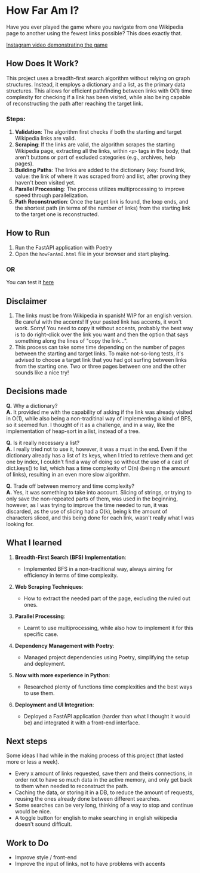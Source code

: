 # How Far Am I?

Have you ever played the game where you navigate from one Wikipedia page to another using the fewest links possible? This does exactly that.

[Instagram video demonstrating the game](https://www.instagram.com/reel/C9OXJCCO8mh/?utm_source=ig_web_copy_link)

## How Does It Work?

This project uses a breadth-first search algorithm without relying on graph structures. Instead, it employs a dictionary and a list, as the primary data structures. This allows for efficient pathfinding between links with O(1) time complexity for checking if a link has been visited, while also being capable of reconstructing the path after reaching the target link.

### Steps:
1. **Validation**: The algorithm first checks if both the starting and target Wikipedia links are valid.
2. **Scraping**: If the links are valid, the algorithm scrapes the starting Wikipedia page, extracting all the links, within `<p>` tags in the body, that aren't buttons or part of excluded categories (e.g., archives, help pages).
3. **Building Paths**: The links are added to the dictionary (key: found link, value: the link of where it was scraped from) and list, after proving they haven't been visited yet.
4. **Parallel Processing**: The process utilizes multiprocessing to improve speed through parallelization.
5. **Path Reconstruction**: Once the target link is found, the loop ends, and the shortest path (in terms of the number of links) from the starting link to the target one is reconstructed.

## How to Run

1. Run the FastAPI application with Poetry
2. Open the `howFarAmI.html` file in your browser and start playing.

### OR

You can test it [here](https://manuelm512.github.io/HowFarAmI/)

## Disclaimer

1. The links must be from Wikipedia in spanish! WIP for an english version.
   Be careful with the accents! If your pasted link has accents, it won't work. Sorry! 
   You need to copy it without accents, probably the best way is to do right-click over the link you want and then the option that says something along the lines of "copy the link...". 
2. This process can take some time depending on the number of pages between the starting and target links.
   To make not-so-long tests, it's advised to choose a target link that you had got surfing between links from the starting one. Two or three pages between one and the other sounds like a nice try!

## Decisions made

**Q.** Why a dictionary?<br>
**A.** It provided me with the capability of asking if the link was already visited in O(1), while also being a non-traditinal way of implementing a kind of BFS, so it seemed fun. 
I thought of it as a challenge, and in a way, like the implementation of heap-sort in a list, instead of a tree.

**Q.** Is it really necessary a list?<br>
**A.** I really tried not to use it, however, it was a must in the end. Even if the dictionary already has a list of its keys, when I tried to retrieve them and get one by index, I couldn't find a way of doing so without the use of a cast of dict.keys() to list, which has a time complexity of O(n) (being n the amount of links), resulting in an even more slow algorithm. 

**Q.** Trade off between memory and time complexity? <br>
**A.** Yes, it was something to take into account. Slicing of strings, or trying to only save the non-repeated parts of them, was used in the beginning, however, as I was trying to improve the time needed to run, it was discarded, as the use of slicing had a O(k), being k the amount of characters sliced, and this being done for each link, wasn't really what I was looking for.

## What I learned

1. **Breadth-First Search (BFS) Implementation**:
   - Implemented BFS in a non-traditional way, always aiming for efficiency in terms of time complexity.

2. **Web Scraping Techniques**:
   - How to extract the needed part of the page, excluding the ruled out ones.

3. **Parallel Processing**:
   - Learnt to use multiprocessing, while also how to implement it for this specific case.

4. **Dependency Management with Poetry**:
   - Managed project dependencies using Poetry, simplifying the setup and deployment.

5. **Now with more experience in Python**:
   - Researched plenty of functions time complexities and the best ways to use them.

6. **Deployment and UI Integration**:
   - Deployed a FastAPI application (harder than what I thought it would be) and integrated it with a front-end interface.

## Next steps

Some ideas I had while in the making process of this project (that lasted more or less a week).

- Every x amount of links requested, save them and theirs connections, in order not to have so much data in the active memory, and only get back to them when needed to reconstruct the path.
- Caching the data, or storing it in a DB, to reduce the amount of requests, reusing the ones already done between different searches. 
- Some searches can be very long, thinking of a way to stop and continue would be nice.
- A toggle button for english to make searching in english wikipedia doesn't sound difficult.

## Work to Do

- Improve style / front-end
- Improve the input of links, not to have problems with accents
